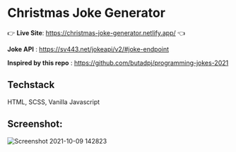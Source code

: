 # Christmas Joke Generator

👉 **Live Site**: https://christmas-joke-generator.netlify.app/ 👈

**Joke API** : https://sv443.net/jokeapi/v2/#joke-endpoint

**Inspired by this repo** : https://github.com/butadpj/programming-jokes-2021

## Techstack
HTML, SCSS, Vanilla Javascript

## Screenshot:
![Screenshot 2021-10-09 142823](https://user-images.githubusercontent.com/58241136/136646967-f93b7c11-dde9-4764-89ca-974475278150.png)

